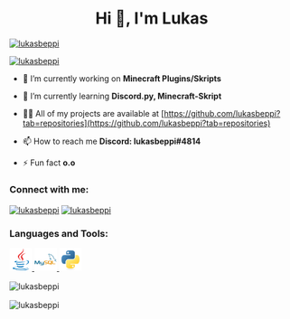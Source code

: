<h1 align="center">Hi 👋, I'm Lukas</h1>
<p align="left"> <a href="https://github.com/ryo-ma/github-profile-trophy"><img src="https://github-profile-trophy.vercel.app/?username=lukasbeppi" alt="lukasbeppi" /></a> </p>

<p align="left"> <a href="https://twitter.com/lukasbeppi" target="blank"><img src="https://img.shields.io/twitter/follow/lukasbeppi?logo=twitter&style=for-the-badge" alt="lukasbeppi" /></a> </p>

- 🔭 I’m currently working on **Minecraft Plugins/Skripts**

- 🌱 I’m currently learning **Discord.py, Minecraft-Skript**

- 👨‍💻 All of my projects are available at [https://github.com/lukasbeppi?tab=repositories](https://github.com/lukasbeppi?tab=repositories)

- 📫 How to reach me **Discord: lukasbeppi#4814**

- ⚡ Fun fact **o.o**

<h3 align="left">Connect with me:</h3>
<p align="left">
<a href="https://twitter.com/lukasbeppi" target="blank"><img align="center" src="https://raw.githubusercontent.com/rahuldkjain/github-profile-readme-generator/master/src/images/icons/Social/twitter.svg" alt="lukasbeppi" height="30" width="40" /></a>
<a href="https://www.youtube.com/c/lukasbeppi" target="blank"><img align="center" src="https://raw.githubusercontent.com/rahuldkjain/github-profile-readme-generator/master/src/images/icons/Social/youtube.svg" alt="lukasbeppi" height="30" width="40" /></a>
</p>

<h3 align="left">Languages and Tools:</h3>
<p align="left"> <a href="https://www.java.com" target="_blank"> <img src="https://raw.githubusercontent.com/devicons/devicon/master/icons/java/java-original.svg" alt="java" width="40" height="40"/> </a> <a href="https://www.mysql.com/" target="_blank"> <img src="https://raw.githubusercontent.com/devicons/devicon/master/icons/mysql/mysql-original-wordmark.svg" alt="mysql" width="40" height="40"/> </a> <a href="https://www.python.org" target="_blank"> <img src="https://raw.githubusercontent.com/devicons/devicon/master/icons/python/python-original.svg" alt="python" width="40" height="40"/> </a> </p>

<p><img align="center" src="https://github-readme-stats.vercel.app/api/top-langs?username=lukasbeppi&show_icons=true&theme=dark&hide_border=true&locale=de&layout=compact" alt="lukasbeppi" /></p>

<p><img align="center" src="https://github-readme-streak-stats.herokuapp.com/?user=lukasbeppi&" alt="lukasbeppi" /></p>
